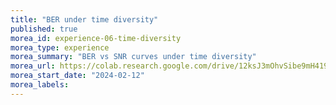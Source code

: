 ```yaml
---
title: "BER under time diversity"
published: true
morea_id: experience-06-time-diversity
morea_type: experience
morea_summary: "BER vs SNR curves under time diversity"
morea_url: https://colab.research.google.com/drive/12ksJ3mOhvSibe9mH4196G73sANerkLyj?usp=sharing
morea_start_date: "2024-02-12"
morea_labels:
---
```


